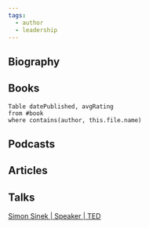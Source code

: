 ```yaml
---
tags:
  - author
  - leadership
---
```


## Biography



## Books

```dataview
Table datePublished, avgRating
from #book 
where contains(author, this.file.name)
```

## Podcasts

## Articles

## Talks

[Simon Sinek | Speaker | TED](https://www.ted.com/speakers/simon_sinek)

